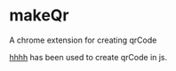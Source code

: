 # makeQr
A chrome extension for creating qrCode 

[hhhh](https://github.com/davidshimjs/qrcodejs) has been used to create qrCode in js.
